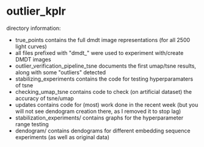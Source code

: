 # outlier_kplr

directory information:
- true_points contains the full dmdt image representations (for all 2500 light curves)
- all files prefixed with "dmdt_" were used to experiment with/create DMDT images
- outlier_verification_pipeline_tsne documents the first umap/tsne results, along with some "outliers" detected
- stabilizing_experiments contains the code for testing hyperparamaters of tsne
- checking_umap_tsne contains code to check (on artificial dataset) the accuracy of tsne/umap
- updates contains code for (most) work done in the recent week (but you will not see dendogram creation there, as I removed it to stop lag)
- stabilization_experiments/ contains graphs for the hyperparameter range testing
- dendogram/ contains dendograms for different embedding sequence experiments (as well as original data)
